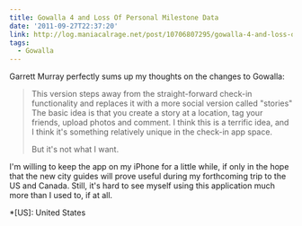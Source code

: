 ```yaml
---
title: Gowalla 4 and Loss Of Personal Milestone Data
date: '2011-09-27T22:37:20'
link: http://log.maniacalrage.net/post/10706807295/gowalla-4-and-loss-of-personal-milestone-data
tags:
  - Gowalla
---
```

Garrett Murray perfectly sums up my thoughts on the changes to Gowalla:

> This version steps away from the straight-forward check-in functionality and replaces it with a more social version called "stories" The basic idea is that you create a story at a location, tag your friends, upload photos and comment. I think this is a terrific idea, and I think it's something relatively unique in the check-in app space.
>
> But it's not what I want.

I'm willing to keep the app on my iPhone for a little while, if only in the hope that the new city guides will prove useful during my forthcoming trip to the US and Canada. Still, it's hard to see myself using this application much more than I used to, if at all.

*[US]: United States
